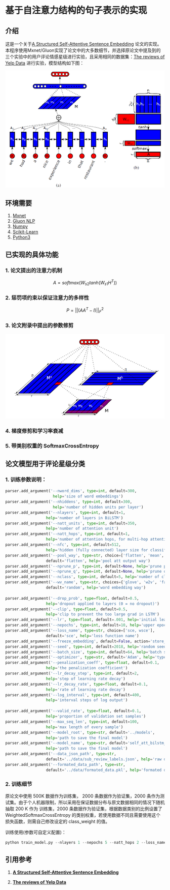 # 基于自注意力结构的句子表示的实现

## 介绍

这是一个关于[A Structured Self-Attentive Sentence Embedding](https://arxiv.org/abs/1703.03130) 论文的实现。本程序使用Mxnet/Gluon实现了论文中的大多数细节，并选择原论文中提及到的三个实验中的用户评论情感星级进行实验，且采用相同的数据集：[The reviews of Yelp Data](https://www.kaggle.com/yelp-dataset/yelp-dataset#yelp_academic_dataset_review.json) 进行实验，模型结构如下图：

![Bi_LSTM_Attention](./images/Bi_LSTM_Attention.png)

## 环境需要

1. [Mxnet](https://mxnet.apache.org/)
2. [Gluon NLP](https://gluon-nlp.mxnet.io)
3. [Numpy](http://www.numpy.org/)
4. [Scikit-Learn](http://scikit-learn.org/stable/)
5. [Python3](https://www.python.org) 

## 已实现的具体功能

### 1. 论文提出的注意力机制

   $$ A = softmax(W_{s2}tanh(W_{s1}H^T)) $$

### 2. 惩罚项约束以保证注意力的多样性

   $$ P = ||(AA^T-I)||_F^2 $$

### 3. 论文附录中提出的参数修剪

   ![prune weights](./images/prune_weights.png)

### 4. 梯度修剪和学习率衰减

### 5. 带类别权重的 SoftmaxCrossEntropy

## 论文模型用于评论星级分类

### 1. 训练参数说明：

   ```python
   parser.add_argument('--nword_dims', type=int, default=300,
                        help='size of word embeddings')
   parser.add_argument('--nhiddens', type=int, default=300,
                        help='number of hidden units per layer')
   parser.add_argument('--nlayers', type=int, default=1,
                     help='number of layers in BiLSTM')
   parser.add_argument('--natt_units', type=int, default=350,
                     help='number of attention unit')
   parser.add_argument('--natt_hops', type=int, default=1,
                     help='number of attention hops, for multi-hop attention model')
   parser.add_argument('--nfc', type=int, default=512,
                     help='hidden (fully connected) layer size for classifier MLP')
   parser.add_argument('--pool_way', type=str, choice=['flatten', 'mean', 'prune'],
                     default='flatten', help='pool att output way')
   parser.add_argument('--nprune_p', type=int, default=None, help='prune p size')
   parser.add_argument('--nprune_q', type=int, default=None, help='prune q size')
   parser.add_argument('--nclass', type=int, default=5, help='number of classes')
   parser.add_argument('--wv_name', type=str, choices={'glove', 'w2v', 'fasttext', 'random'},
                     default='random', help='word embedding way')

   parser.add_argument('--drop_prob', type=float, default=0.5,
                     help='dropout applied to layers (0 = no dropout)')
   parser.add_argument('--clip', type=float, default=0.5,
                     help='clip to prevent the too large grad in LSTM')
   parser.add_argument('--lr', type=float, default=.001, help='initial learning rate')
   parser.add_argument('--nepochs', type=int, default=10, help='upper epoch limit')
   parser.add_argument('--loss_name', type=str, choice=['sce, wsce'],
                     default='sce', help='loss function name')
   parser.add_argument('--freeze_embedding', default=False, action='store_true')
   parser.add_argument('--seed', type=int, default=2018, help='random seed')
   parser.add_argument('--batch_size', type=int, default=64, help='batch size for training')
   parser.add_argument('--optimizer', type=str, default='Adam', help='type of optimizer')
   parser.add_argument('--penalization_coeff', type=float, default=0.1,
                     help='the penalization coefficient')
   parser.add_argument('--lr_decay_step', type=int, default=2,
                     help='step of learning rate decay')
   parser.add_argument('--lr_decay_rate', type=float, default=0.1,
                     help='rate of learning rate decay')
   parser.add_argument('--log_interval', type=int, default=400,
                     help='interval steps of log output')

   parser.add_argument('--valid_rate', type=float, default=0.1,
                     help='proportion of validation set samples')
   parser.add_argument('--max_seq_len', type=int, default=100,
                     help='max length of every sample')
   parser.add_argument('--model_root', type=str, default='../models',
                     help='path to save the final model')
   parser.add_argument('--model_name', type=str, default='self_att_bilstm_model',
                     help='path to save the final model')
   parser.add_argument('--data_json_path', type=str,
                     default='../data/sub_review_labels.json', help='raw data path')
   parser.add_argument('--formated_data_path', type=str,
                     default='../data/formated_data.pkl', help='formated data path')
   ```

### 2. 训练细节

   原论文中使用 500K 数据作为训练集， 2000 条数据作为验证集，2000 条作为测试集。由于个人机器限制，所以采用在保证数据分布与原文数据相同的情况下随机抽取 200 K 作为 训练集，2000 条数据作为验证集，根据数据类别的比例设置了 WeightedSoftmaxCrossEntropy 的类别权重，若使用数据不同且需要使用这个损失函数，则需自己修改设定的 class_weight 的值。

   训练使用(参数可自定义配置)：

   ```python
   python train_model.py --nlayers 1 --nepochs 5 --natt_hops 2 --loss_name sce
   ```

## 引用参考

   1. **[A Structured Self-Attentive Sentence Embedding](https://arxiv.org/abs/1703.03130)** 

   2. **[The reviews of Yelp Data](https://www.kaggle.com/yelp-dataset/yelp-dataset#yelp_academic_dataset_review.json)**
